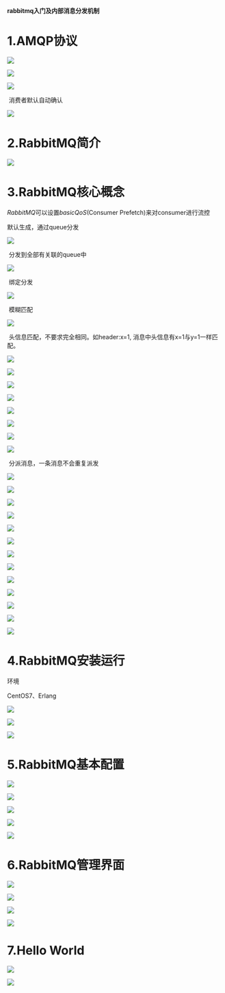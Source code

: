 **rabbitmq入门及内部消息分发机制**



# 1.AMQP协议

![](AMQP简介.png)

 

![](AMQP结构.png)



![](AMQP生产者流转过程.png)



​	消费者默认自动确认

![](AMQP消费者流转过程.png)



# 2.RabbitMQ简介

![](RabbitMQ简介.png)



# 3.RabbitMQ核心概念

*RabbitMQ*可以设置*basicQoS*(Consumer Prefetch)来对consumer进行流控

默认生成，通过queue分发

![](exchange-queue.png)



​	分发到全部有关联的queue中

![](exchange-fanout.png)



​	绑定分发

![](exchange-direct.png)



​	模糊匹配

![](exchange-topic.png)



​	头信息匹配，不要求完全相同。如header:x=1, 消息中头信息有x=1与y=1一样匹配。

![](exchange-header.png)



![](RabbitMQ整体架构.png)



![](生产者.png)



![](服务节点.png)



![](虚拟主机.png)



![](信道.png)



![](路由键.png)



![](交换器.png)



​	分派消息，一条消息不会重复派发

![](队列.png)





![](绑定.png)



![](交换器类型1.png)



![](交换器类型2.png)



![](交换器类型3.png)



![](交换器类型4.png)



![](消费者.png)



![](运转流程.png)



![](生产者发送消息运转流程1.png)



![](生产者发送消息运转流程2.png)



![](生产者发送消息运转流程3.png)



![](消费者发送消息运转流程1.png)



![](消费者发送消息运转流程2.png)



# 4.RabbitMQ安装运行

环境

CentOS7、Erlang

![](安装Erlang.png)



![](RabbitMQ下载.png)



![](RabbitMQ运行.png)



# 5.RabbitMQ基本配置

![](RabbitMQ配置.png)



![](RabbitMQ端口1.png)



![](RabbitMQ端口2.png)



![](RabbitMQ端口3.png)



![](RabbitMQ端口4.png)



# 6.RabbitMQ管理界面

![](启动管理界面.png)



![](RabbitMQ角色1.png)



![](RabbitMQ角色2.png)



![](RabbitMQ角色3.png)



# 7.Hello World

![](Java中使用RabbitMQ.png)



![](Spring中使用RabbitMQ.png)

